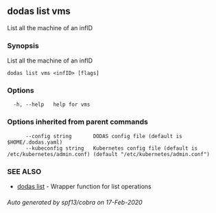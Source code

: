 ## dodas list vms

List all the machine of an infID

### Synopsis

List all the machine of an infID

```
dodas list vms <infID> [flags]
```

### Options

```
  -h, --help   help for vms
```

### Options inherited from parent commands

```
      --config string       DODAS config file (default is $HOME/.dodas.yaml)
      --kubeconfig string   Kubernetes config file (default is /etc/kubernetes/admin.conf) (default "/etc/kubernetes/admin.conf")
```

### SEE ALSO

* [dodas list](dodas_list.md)	 - Wrapper function for list operations

###### Auto generated by spf13/cobra on 17-Feb-2020
